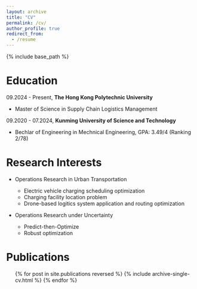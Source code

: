 ```yaml
---
layout: archive
title: "CV"
permalink: /cv/
author_profile: true
redirect_from:
  - /resume
---
```


{% include base_path %}

Education
======

09.2024 - Present, **The Hong Kong Polytechnic University**
  - Master of Science in Supply Chain Logistics Management

09.2020 - 07.2024, **Kunming University of Science and Technology**
  - Bechlar of Engineering in Mechnical Engineering, GPA: 3.49/4 (Ranking 2/78)

Research Interests
======

- Operations Research in Urban Transportation
  - Electric vehicle charging scheduling optimization
  - Charging facility location problem
  - Drone-based logitics system application and routing optimization

- Operations Research under Uncertainty
  - Predict-then-Optimize
  - Robust optimization

Publications
======
  <ul>{% for post in site.publications reversed %}
    {% include archive-single-cv.html %}
  {% endfor %}</ul>
  
